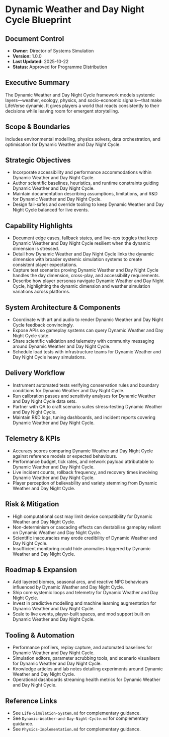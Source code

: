 # Dynamic Weather and Day Night Cycle Blueprint
## Document Control
- **Owner:** Director of Systems Simulation
- **Version:** 1.0.0
- **Last Updated:** 2025-10-22
- **Status:** Approved for Programme Distribution

## Executive Summary
The Dynamic Weather and Day Night Cycle framework models systemic layers—weather, ecology, physics,
and socio-economic signals—that make LifeVerse dynamic. It gives players a world that reacts
consistently to their decisions while leaving room for emergent storytelling.

## Scope & Boundaries
Includes environmental modelling, physics solvers, data orchestration, and optimisation for Dynamic
Weather and Day Night Cycle.

## Strategic Objectives
- Incorporate accessibility and performance accommodations within Dynamic Weather and Day Night Cycle.
- Author scientific baselines, heuristics, and runtime constraints guiding Dynamic Weather and Day Night Cycle.
- Maintain documentation describing assumptions, limitations, and R&D for Dynamic Weather and Day Night Cycle.
- Design fail-safes and override tooling to keep Dynamic Weather and Day Night Cycle balanced for live events.

## Capability Highlights
- Document edge cases, fallback states, and live-ops toggles that keep Dynamic Weather and Day Night Cycle resilient when the dynamic dimension is stressed.
- Detail how Dynamic Weather and Day Night Cycle links the dynamic dimension with broader systemic simulation systems to create consistent player expectations.
- Capture test scenarios proving Dynamic Weather and Day Night Cycle handles the day dimension, cross-play, and accessibility requirements.
- Describe how player personas navigate Dynamic Weather and Day Night Cycle, highlighting the dynamic dimension and weather simulation variations across platforms.

## System Architecture & Components
- Coordinate with art and audio to render Dynamic Weather and Day Night Cycle feedback convincingly.
- Expose APIs so gameplay systems can query Dynamic Weather and Day Night Cycle state.
- Share scientific validation and telemetry with community messaging around Dynamic Weather and Day Night Cycle.
- Schedule load tests with infrastructure teams for Dynamic Weather and Day Night Cycle heavy simulations.

## Delivery Workflow
- Instrument automated tests verifying conservation rules and boundary conditions for Dynamic Weather and Day Night Cycle.
- Run calibration passes and sensitivity analyses for Dynamic Weather and Day Night Cycle data sets.
- Partner with QA to craft scenario suites stress-testing Dynamic Weather and Day Night Cycle.
- Maintain R&D logs, tuning dashboards, and incident reports covering Dynamic Weather and Day Night Cycle.

## Telemetry & KPIs
- Accuracy scores comparing Dynamic Weather and Day Night Cycle against reference models or expected behaviours.
- Performance budget, tick rates, and network payload attributable to Dynamic Weather and Day Night Cycle.
- Live incident counts, rollback frequency, and recovery times involving Dynamic Weather and Day Night Cycle.
- Player perception of believability and variety stemming from Dynamic Weather and Day Night Cycle.

## Risk & Mitigation
- High computational cost may limit device compatibility for Dynamic Weather and Day Night Cycle.
- Non-determinism or cascading effects can destabilise gameplay reliant on Dynamic Weather and Day Night Cycle.
- Scientific inaccuracies may erode credibility of Dynamic Weather and Day Night Cycle.
- Insufficient monitoring could hide anomalies triggered by Dynamic Weather and Day Night Cycle.

## Roadmap & Expansion
- Add layered biomes, seasonal arcs, and reactive NPC behaviours influenced by Dynamic Weather and Day Night Cycle.
- Ship core systemic loops and telemetry for Dynamic Weather and Day Night Cycle.
- Invest in predictive modelling and machine learning augmentation for Dynamic Weather and Day Night Cycle.
- Scale to live events, player-built spaces, and mod support built on Dynamic Weather and Day Night Cycle.

## Tooling & Automation
- Performance profilers, replay capture, and automated baselines for Dynamic Weather and Day Night Cycle.
- Simulation editors, parameter scrubbing tools, and scenario visualisers for Dynamic Weather and Day Night Cycle.
- Knowledge articles and lab notes detailing experiments around Dynamic Weather and Day Night Cycle.
- Operational dashboards streaming health metrics for Dynamic Weather and Day Night Cycle.

## Reference Links
- See `Life-Simulation-System.md` for complementary guidance.
- See `Dynamic-Weather-and-Day-Night-Cycle.md` for complementary guidance.
- See `Physics-Implementation.md` for complementary guidance.
